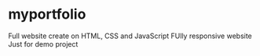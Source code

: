 # myportfolio
Full website create on HTML, CSS and JavaScript
FUlly responsive website
Just for demo project
